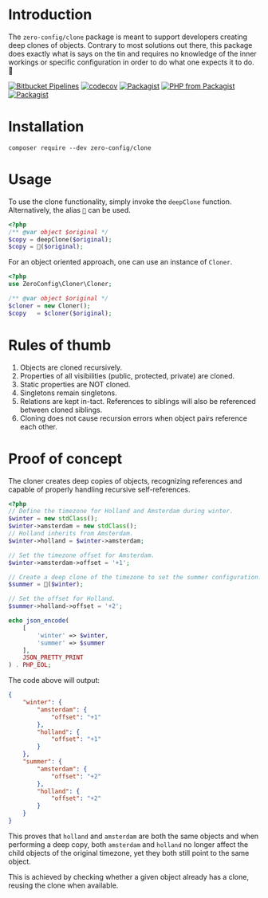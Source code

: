 # Introduction

The `zero-config/clone` package is meant to support developers creating deep
clones of objects. Contrary to most solutions out there, this package does
exactly what is says on the tin and requires no knowledge of the inner workings
or specific configuration in order to do what one expects it to do. 🐑

[![Bitbucket Pipelines](https://img.shields.io/bitbucket/pipelines/zeroconfig/clone.svg)](https://bitbucket.org/zeroconfig/clone/addon/pipelines/home)
[![codecov](https://codecov.io/bb/zeroconfig/clone/branch/master/graph/badge.svg?token=EXc34YM0zZ)](https://codecov.io/bb/zeroconfig/clone)
[![Packagist](https://img.shields.io/packagist/v/zero-config/clone.svg)](https://packagist.org/packages/zero-config/clone)
[![PHP from Packagist](https://img.shields.io/packagist/php-v/zero-config/clone.svg)](https://secure.php.net/)
[![Packagist](https://img.shields.io/packagist/l/zero-config/clone.svg)](https://github.com/ZeroConfig/clone/blob/master/LICENSE)

# Installation

```
composer require --dev zero-config/clone
```

# Usage

To use the clone functionality, simply invoke the `deepClone` function.
Alternatively, the alias [`🐑`](https://www.utf8icons.com/character/128017/sheep)
can be used.

```php
<?php
/** @var object $original */
$copy = deepClone($original);
$copy = 🐑($original);
```

For an object oriented approach, one can use an instance of `Cloner`.

```php
<?php
use ZeroConfig\Cloner\Cloner;

/** @var object $original */
$cloner = new Cloner();
$copy   = $cloner($original);
```

# Rules of thumb

1. Objects are cloned recursively.
2. Properties of all visibilities (public, protected, private) are cloned.
3. Static properties are NOT cloned.
4. Singletons remain singletons.
5. Relations are kept in-tact.
   References to siblings will also be referenced between cloned siblings.
6. Cloning does not cause recursion errors when object pairs reference each other.

# Proof of concept

The cloner creates deep copies of objects, recognizing references and capable of
properly handling recursive self-references.

```php
<?php
// Define the timezone for Holland and Amsterdam during winter.
$winter = new stdClass();
$winter->amsterdam = new stdClass();
// Holland inherits from Amsterdam.
$winter->holland = $winter->amsterdam;

// Set the timezone offset for Amsterdam.
$winter->amsterdam->offset = '+1';

// Create a deep clone of the timezone to set the summer configuration.
$summer = 🐑($winter);

// Set the offset for Holland.
$summer->holland->offset = '+2';

echo json_encode(
    [
        'winter' => $winter,
        'summer' => $summer
    ],
    JSON_PRETTY_PRINT
) . PHP_EOL;
```

The code above will output:

```json
{
    "winter": {
        "amsterdam": {
            "offset": "+1"
        },
        "holland": {
            "offset": "+1"
        }
    },
    "summer": {
        "amsterdam": {
            "offset": "+2"
        },
        "holland": {
            "offset": "+2"
        }
    }
}
```

This proves that `holland` and `amsterdam` are both the same objects and when
performing a deep copy, both `amsterdam` and `holland` no longer affect the child
objects of the original timezone, yet they both still point to the same object.

This is achieved by checking whether a given object already has a clone, reusing
the clone when available.
